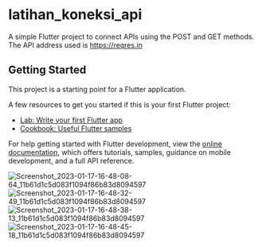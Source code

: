 # latihan_koneksi_api

A simple Flutter project to connect APIs using the POST and GET methods. The API address used is https://reqres.in

## Getting Started

This project is a starting point for a Flutter application.

A few resources to get you started if this is your first Flutter project:

- [Lab: Write your first Flutter app](https://docs.flutter.dev/get-started/codelab)
- [Cookbook: Useful Flutter samples](https://docs.flutter.dev/cookbook)

For help getting started with Flutter development, view the
[online documentation](https://docs.flutter.dev/), which offers tutorials,
samples, guidance on mobile development, and a full API reference.

![Screenshot_2023-01-17-16-48-08-64_11b61d1c5d083f1094f86b83d8094597](https://user-images.githubusercontent.com/58968817/212866559-d39896e4-9a0c-45e5-a338-76f21f646b8c.jpg)
![Screenshot_2023-01-17-16-48-32-49_11b61d1c5d083f1094f86b83d8094597](https://user-images.githubusercontent.com/58968817/212866572-331980b8-a186-49bd-ab60-5d1cda5bcf76.jpg)
![Screenshot_2023-01-17-16-48-38-13_11b61d1c5d083f1094f86b83d8094597](https://user-images.githubusercontent.com/58968817/212866581-e803e697-f7b6-412f-ab09-158f90bf57cb.jpg)
![Screenshot_2023-01-17-16-48-45-18_11b61d1c5d083f1094f86b83d8094597](https://user-images.githubusercontent.com/58968817/212866593-527f0753-d279-4574-ab25-a9995ea933c5.jpg)
